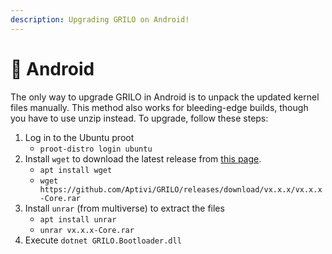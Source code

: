 ```yaml
---
description: Upgrading GRILO on Android!
---
```


# 📱 Android

The only way to upgrade GRILO in Android is to unpack the updated kernel files manually. This method also works for bleeding-edge builds, though you have to use unzip instead. To upgrade, follow these steps:

1. Log in to the Ubuntu proot
   * `proot-distro login ubuntu`
2. Install `wget` to download the latest release from [this page](https://github.com/Aptivi/GRILO/releases).
   * `apt install wget`
   * `wget https://github.com/Aptivi/GRILO/releases/download/vx.x.x/vx.x.x-Core.rar`
3. Install `unrar` (from multiverse) to extract the files
   * `apt install unrar`
   * `unrar vx.x.x-Core.rar`
4. Execute `dotnet GRILO.Bootloader.dll`
